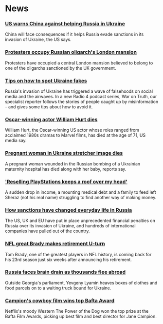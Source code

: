 # News
### [US warns China against helping Russia in Ukraine](https://www.bbc.com/news/world-asia-china-60732486)
China will face consequences if it helps Russia evade sanctions in its invasion of Ukraine, the US says.
### [Protesters occupy Russian oligarch's London mansion](https://www.bbc.com/news/uk-england-london-60736583)
Protesters have occupied a central London mansion believed to belong to one of the oligarchs sanctioned by the UK government.
### [Tips on how to spot Ukraine fakes](https://www.bbc.com/news/blogs-trending-60654288)
Russia's invasion of Ukraine has triggered a wave of falsehoods on social media and the airwaves. In a new Radio 4 podcast series, War on Truth, our specialist reporter follows the stories of people caught up by misinformation - and gives some tips about how to avoid it. 
### [Oscar-winning actor William Hurt dies](https://www.bbc.com/news/entertainment-arts-60731686)
William Hurt, the Oscar-winning US actor whose roles ranged from acclaimed 1980s dramas to Marvel films, has died at the age of 71, US media say.
### [Pregnant woman in Ukraine stretcher image dies](https://www.bbc.com/news/world-europe-60734706)
A pregnant woman wounded in the Russian bombing of a Ukrainian maternity hospital has died along with her baby, reports say.
### ['Reselling PlayStations keeps a roof over my head'](https://www.bbc.com/news/technology-60709207)
A sudden drop in income, a mounting medical debt and a family to feed left Sheraz (not his real name) struggling to find another way of making money.
### [How sanctions have changed everyday life in Russia](https://www.bbc.com/news/world-europe-60647543)
The US, UK and EU have put in place unprecedented financial penalties on Russia over its invasion of Ukraine, and hundreds of international companies have pulled out of the country.
### [NFL great Brady makes retirement U-turn](https://www.bbc.com/sport/american-football/60731983)
Tom Brady, one of the greatest players in NFL history, is coming back for his 23rd season just six weeks after announcing his retirement.
### [Russia faces brain drain as thousands flee abroad](https://www.bbc.com/news/world-europe-60697763)
Outside Georgia's parliament, Yevgeny Lyamin heaves boxes of clothes and food parcels on to a waiting truck bound for Ukraine. 
### [Campion's cowboy film wins top Bafta Award](https://www.bbc.com/news/entertainment-arts-60675263)
Netflix's moody Western The Power of the Dog won the top prize at the Bafta Film Awards, picking up best film and best director for Jane Campion.
